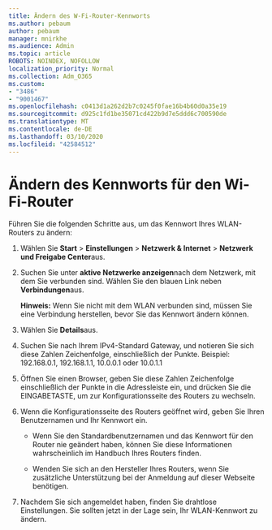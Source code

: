 ```yaml
---
title: Ändern des W-Fi-Router-Kennworts
ms.author: pebaum
author: pebaum
manager: mnirkhe
ms.audience: Admin
ms.topic: article
ROBOTS: NOINDEX, NOFOLLOW
localization_priority: Normal
ms.collection: Adm_O365
ms.custom:
- "3486"
- "9001467"
ms.openlocfilehash: c0413d1a262d2b7c0245f0fae16b4b60d0a35e19
ms.sourcegitcommit: d925c1fd1be35071cd422b9d7e5ddd6c700590de
ms.translationtype: MT
ms.contentlocale: de-DE
ms.lasthandoff: 03/10/2020
ms.locfileid: "42584512"
---
```

# <a name="change-your-wi-fi-router-password"></a>Ändern des Kennworts für den Wi-Fi-Router

Führen Sie die folgenden Schritte aus, um das Kennwort Ihres WLAN-Routers zu ändern:

1. Wählen Sie **Start** > **Einstellungen** > **Netzwerk & Internet** > **Netzwerk und Freigabe Center**aus.

2. Suchen Sie unter **aktive Netzwerke anzeigen**nach dem Netzwerk, mit dem Sie verbunden sind. Wählen Sie den blauen Link neben **Verbindungen**aus.<br>

   **Hinweis:** Wenn Sie nicht mit dem WLAN verbunden sind, müssen Sie eine Verbindung herstellen, bevor Sie das Kennwort ändern können.

3. Wählen Sie **Details**aus.

4. Suchen Sie nach Ihrem IPv4-Standard Gateway, und notieren Sie sich diese Zahlen Zeichenfolge, einschließlich der Punkte. Beispiel: 192.168.0.1, 192.168.1.1, 10.0.0.1 oder 10.0.1.1

5. Öffnen Sie einen Browser, geben Sie diese Zahlen Zeichenfolge einschließlich der Punkte in die Adressleiste ein, und drücken Sie die EINGABETASTE, um zur Konfigurationsseite des Routers zu wechseln.

6. Wenn die Konfigurationsseite des Routers geöffnet wird, geben Sie Ihren Benutzernamen und Ihr Kennwort ein.<br>
   - Wenn Sie den Standardbenutzernamen und das Kennwort für den Router nie geändert haben, können Sie diese Informationen wahrscheinlich im Handbuch Ihres Routers finden.

   - Wenden Sie sich an den Hersteller Ihres Routers, wenn Sie zusätzliche Unterstützung bei der Anmeldung auf dieser Webseite benötigen.

7. Nachdem Sie sich angemeldet haben, finden Sie drahtlose Einstellungen. Sie sollten jetzt in der Lage sein, Ihr WLAN-Kennwort zu ändern.
